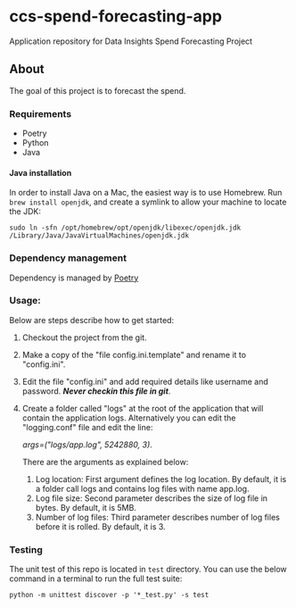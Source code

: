 # ccs-spend-forecasting-app
Application repository for Data Insights Spend Forecasting Project

## About
The goal of this project is to forecast the spend. <more to come.>

### Requirements

- Poetry
- Python
- Java

#### Java installation

In order to install Java on a Mac, the easiest way is to use Homebrew. Run `brew install openjdk`, and create a symlink to allow your machine to locate the JDK:

```
sudo ln -sfn /opt/homebrew/opt/openjdk/libexec/openjdk.jdk /Library/Java/JavaVirtualMachines/openjdk.jdk
```


### Dependency management
Dependency is managed by [Poetry](https://python-poetry.org) 

### Usage:
Below are steps describe how to get started:
1. Checkout the project from the git.
2. Make a copy of the "file config.ini.template" and rename it to "config.ini".
3. Edit the file "config.ini" and add required details like username and password. **_Never checkin this file in git_**.
4. Create a folder called "logs" at the root of the application that will contain the application logs. Alternatively 
   you can edit the "logging.conf" file and edit the line:

   _args=("logs/app.log", 5242880, 3)_.

   There are the arguments as explained below:
   1. Log location: First argument defines the log location. By default, it is a folder call logs and contains log 
      files with name app.log.
   2. Log file size: Second parameter describes the size of log file in bytes. By default, it is 5MB.
   3. Number of log files: Third parameter describes number of log files before it is rolled. By default, it is 3.



### Testing
The unit test of this repo is located in `test` directory. You can use the below command in a terminal to run the full test suite:

```shell
python -m unittest discover -p '*_test.py' -s test
```